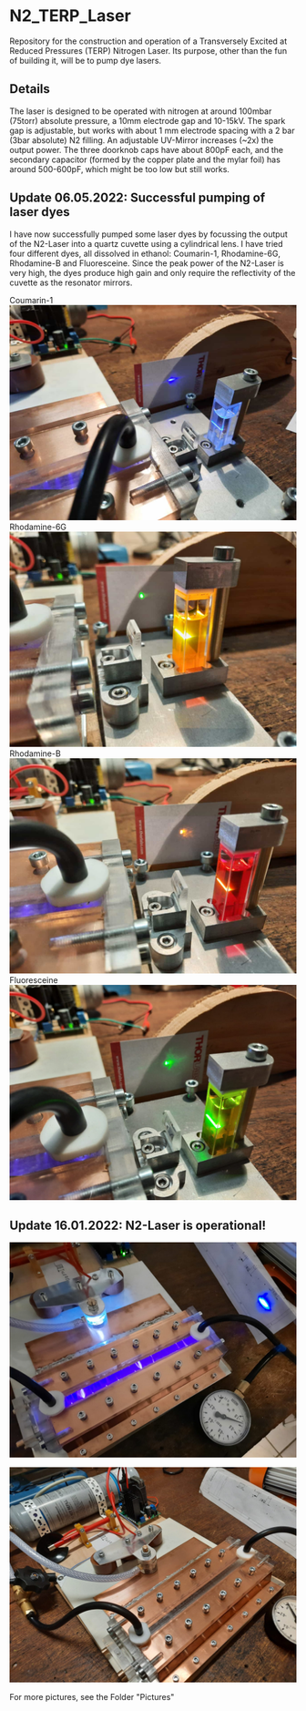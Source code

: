 # N2_TERP_Laser
Repository for the construction and operation of a Transversely Excited at Reduced Pressures (TERP) Nitrogen Laser. Its purpose, other than the fun of building it, will be to pump dye lasers.

## Details
The laser is designed to be operated with nitrogen at around 100mbar (75torr) absolute pressure, a 10mm electrode gap and 10-15kV. The spark gap is adjustable, but works with about 1 mm electrode spacing with a 2 bar (3bar absolute) N2 filling. An adjustable UV-Mirror increases (~2x) the output power. The three doorknob caps have about 800pF each, and the secondary capacitor (formed by the copper plate and the mylar foil) has around 500-600pF, which might be too low but still works. 

## Update 06.05.2022: Successful pumping of laser dyes
I have now successfully pumped some laser dyes by focussing the output of the N2-Laser into a quartz cuvette using a cylindrical lens. I have tried four different dyes, all dissolved in ethanol: Coumarin-1, Rhodamine-6G, Rhodamine-B and Fluoresceine. Since the peak power of the N2-Laser is very high, the dyes produce high gain and only require the reflectivity of the cuvette as the resonator mirrors. 

Coumarin-1
![Coumarin-1](./Pictures/Coumarin_1.jpeg?raw=true)
Rhodamine-6G
![Rhodamine-6G](./Pictures/Rhodamin6G.jpeg?raw=true)
Rhodamine-B
![Rhodamine-B](./Pictures/RhodaminB.jpeg?raw=true)
Fluoresceine
![Fluoresceine](./Pictures/Fluorescein.jpeg?raw=true)

## Update 16.01.2022: N2-Laser is operational!
![Laser action](./Pictures/Firing.jpeg?raw=true)

![General Setup](./Pictures/Back.jpeg?raw=true)

For more pictures, see the Folder "Pictures"